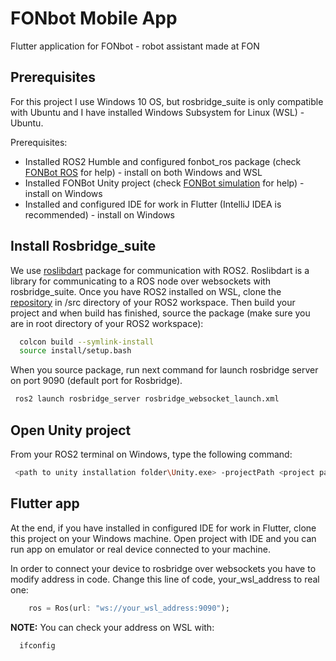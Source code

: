 
# FONbot Mobile App

Flutter application for FONbot - robot assistant made at FON




## Prerequisites

For this project I use Windows 10 OS, but rosbridge_suite is only compatible with Ubuntu and I have installed Windows Subsystem for Linux (WSL) - Ubuntu.

Prerequisites:
- Installed ROS2 Humble and configured fonbot_ros package  (check [FONBot ROS](https://github.com/Hackafon/fonbot_ros#readme) for help) - install on both Windows and WSL
- Installed FONBot Unity project (check [FONBot simulation](https://github.com/Hackafon/fonbot_simulation#readme) for help) - install on Windows
- Installed and configured IDE for work in Flutter (IntelliJ IDEA is recommended) - install on Windows
## Install Rosbridge_suite

We use [roslibdart](https://pub.dev/packages/roslibdart) package for communication with ROS2. Roslibdart is a library for communicating to a ROS node over websockets with rosbridge_suite. Once you have ROS2 installed on WSL, clone the [repository](https://github.com/RobotWebTools/rosbridge_suite) in /src directory of your ROS2 workspace. Then build your project and when build has finished, source the package (make sure you are in root directory of your ROS2 workspace):
```bash
  colcon build --symlink-install
  source install/setup.bash
```
 When you source package, run next command for launch rosbridge server on port 9090 (default port for Rosbridge).
 ```bash
  ros2 launch rosbridge_server rosbridge_websocket_launch.xml
```


## Open Unity project

From your ROS2 terminal on Windows, type the following command:
 ```bash
  <path to unity installation folder\Unity.exe> -projectPath <project path>
```

## Flutter app

At the end, if you have installed in configured IDE for work in Flutter, clone this project on your Windows machine. Open project with IDE and you can run app on emulator or real device connected to your machine.

In order to connect your device to rosbridge over websockets you have to modify address in code. Change this line of code, your_wsl_address to real one: 
```dart
    ros = Ros(url: "ws://your_wsl_address:9090");

```
**NOTE:** You can check your address on WSL with:
```bash
  ifconfig
```
